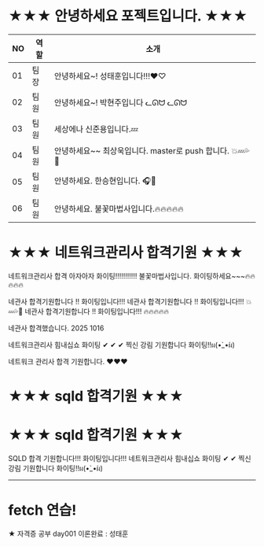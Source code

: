 # ★★★ 안녕하세요 포젝트입니다. ★★★
 
|NO|역할|소개| 
|-|-|-|
|01|팀장|안녕하세요~! 성태훈입니다!!!♥♡|  
|02|팀원|안녕하세요~! 박현주입니다  ᓚᘏᗢ ᓚᘏᗢ|
|03|팀원|세상에나 신준용입니다.💤| 
|04|팀원|안녕하세요~~ 최상욱입니다. master로 push 합니다. 💥💤💦💚|
|05|팀원|안녕하세요. 한승현입니다. 🎧🎸 |
|06|팀원|안녕하세요. 불꽃마법사입니다.🔥🔥🔥🔥🔥 | 


# ★★★ 네트워크관리사 합격기원 ★★★  
네트워크관리사 합격 아자아자 화이팅!!!!!!!!!!!
불꽃마법사입니다.  화이팅하세요~~~🔥🔥🔥🔥🔥


네관사 합격기원합니다 !! 화이팅입니다!!!
네관사 합격기원합니다 !! 화이팅입니다!!! 💥💤💦💚
네관사 합격기원합니다 !! 화이팅입니다!!! 🔥🔥🔥🔥🔥

네관사 합격했습니다. 2025 1016


네트워크관리사 힘내십쇼 화이팅 ✔ ✔ ✔
찍신 강림 기원합니다 화이팅!!ผ(•̀_•́ผ)


네트워크 관리사 합격 기원합니다. ❤❤❤
# ★★★ sqld 합격기원 ★★★ 

# ★★★ sqld 합격기원 ★★★ 
SQLD 합격 기원합니다!!! 화이팅입니다!!!
네트워크관리사 힘내십쇼 화이팅 ✔ ✔
찍신 강림 기원합니다 화이팅!!ผ(•̀_•́ผ) 

---
# fetch 연습!
★ 자격증 공부
day001 이론완료 : 성태훈

